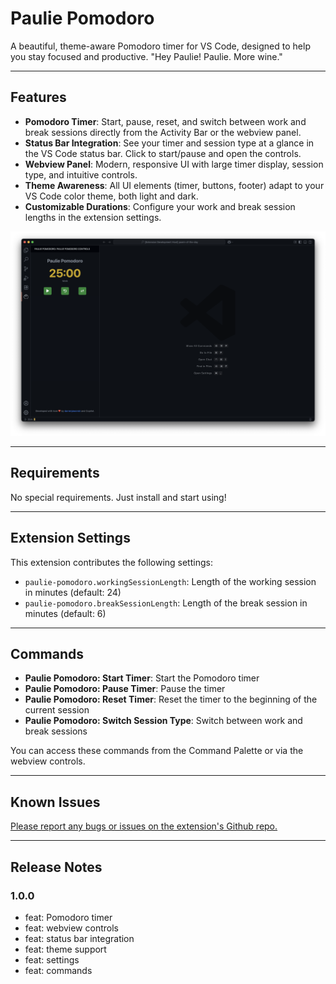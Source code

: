 # Paulie Pomodoro

A beautiful, theme-aware Pomodoro timer for VS Code, designed to help you stay focused and productive. "Hey Paulie! Paulie. More wine."

---

## Features

- **Pomodoro Timer**: Start, pause, reset, and switch between work and break sessions directly from the Activity Bar or the webview panel.
- **Status Bar Integration**: See your timer and session type at a glance in the VS Code status bar. Click to start/pause and open the controls.
- **Webview Panel**: Modern, responsive UI with large timer display, session type, and intuitive controls.
- **Theme Awareness**: All UI elements (timer, buttons, footer) adapt to your VS Code color theme, both light and dark.
- **Customizable Durations**: Configure your work and break session lengths in the extension settings.

![Preview](https://raw.githubusercontent.com/darrenjaworski/paulie-pomodoro/refs/heads/main/paulie-pomodoro-preview.png)

---

## Requirements

No special requirements. Just install and start using!

---

## Extension Settings

This extension contributes the following settings:

- `paulie-pomodoro.workingSessionLength`: Length of the working session in minutes (default: 24)
- `paulie-pomodoro.breakSessionLength`: Length of the break session in minutes (default: 6)

---

## Commands

- **Paulie Pomodoro: Start Timer**: Start the Pomodoro timer
- **Paulie Pomodoro: Pause Timer**: Pause the timer
- **Paulie Pomodoro: Reset Timer**: Reset the timer to the beginning of the current session
- **Paulie Pomodoro: Switch Session Type**: Switch between work and break sessions

You can access these commands from the Command Palette or via the webview controls.

---

## Known Issues

[Please report any bugs or issues on the extension's Github repo.](https://github.com/darrenjaworski/paulie-pomodoro/issues/new)

---

## Release Notes

### 1.0.0

- feat: Pomodoro timer
- feat: webview controls
- feat: status bar integration
- feat: theme support
- feat: settings
- feat: commands
